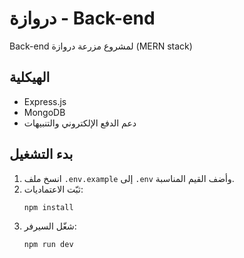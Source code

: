 # دروازة - Back-end

Back-end لمشروع مزرعة دروازة (MERN stack)

## الهيكلية
- Express.js
- MongoDB
- دعم الدفع الإلكتروني والتنبيهات

## بدء التشغيل
1. انسخ ملف `.env.example` إلى `.env` وأضف القيم المناسبة.
2. ثبّت الاعتماديات:
   ```bash
   npm install
   ```
3. شغّل السيرفر:
   ```bash
   npm run dev
   ```
